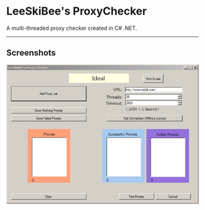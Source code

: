 LeeSkiBee's ProxyChecker
========================

A multi-threaded proxy checker created in C# .NET.
________________

Screenshots
----------------

![Interface](/Screenshots/1_interface.PNG)
